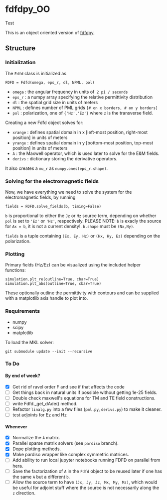# fdfdpy_OO

Test

This is an object oriented version of [fdfdpy](https://github.com/fancompute/fdfdpy).

## Structure

### Initialization

The `Fdfd` class is initialized as

	FDFD = Fdfd(omega, eps_r, dl, NPML, pol)

- `omega` : the angular frequency in units of` 2 pi / seconds`
- `eps_r` : a numpy array specifying the relative permittivity distribution
- `dl` : the spatial grid size in units of meters
- `NPML` : defines number of PML grids `[# on x borders, # on y borders]`
- `pol` : polarization, one of `{'Hz','Ez'}` where `z` is the transverse field.

Creating a new Fdfd object solves for:

- `xrange` : defines spatial domain in x [left-most position, right-most position] in units of meters
- `yrange` : defines spatial domain in y [bottom-most position, top-most position] in units of meters
- `A` : the Maxwell operator, which is used later to solve for the E&M fields.
- `derivs` : dictionary storing the derivative operators.

It also creates a `mu_r` as `numpy.ones(eps_r.shape)`. 

### Solving for the electromagnetic fields

Now, we have everything we need to solve the system for the electromagnetic fields, by running

	fields = FDFD.solve_fields(b, timing=False)
	
`b` is proportional to either the `Jz` or `Mz` source term, depending on whether `pol` is set to `'Ez'` or `'Hz'`, respectively.  PLEASE NOTE: `b` is exacly the source for `Ax = b`, it is not a current density!.  `b.shape` must be `(Nx,Ny)`.

`fields` is a tuple containing `(Ex, Ey, Hz)` or `(Hx, Hy, Ez)` depending on the polarization.

### Plotting

Primary fields (Hz/Ez) can be visualized using the included helper functions:

	simulation.plt_re(outline=True, cbar=True)
	simulation.plt_abs(outline=True, cbar=True)

These optionally outline the permittivity with contours and can be supplied with a matplotlib axis handle to plot into.

### Requirements

- numpy
- scipy
- matplotlib

To load the MKL solver:

	git submodule update --init --recursive

### To Do
#### By end of week?
- [x] Get rid of ravel order F and see if that affects the code
- [ ] Get things back in natural units if possible without getting 1e-25 fields.
- [ ] Double check maxwell's equations for TM and TE field constructions.
- [ ] write Fdfd._get_dAde() method.
- [ ] Refactor `linalg.py` into a few files (`pml.py`, `derivs.py`) to make it cleaner.
- [ ] test adjoints for Ez and Hz
#### Whenever
- [x] Normalize the `A` matrix.
- [x] Parallel sparse matrix solvers (see `pardiso` branch).
- [x] Dope plotting methods.
- [x] Make pardiso wrapper like complex symmetric matrices.
- [ ] Add ability to run local jupyter notebooks running FDFD on parallel from hera.
- [ ] Save the factorization of `A` in the `Fdfd` object to be reused later if one has the same `A` but a different `b`.
- [ ] Allow the source term to have `(Jx, Jy, Jz, Mx, My, Mz)`, which would be useful for adjoint stuff where the source is not necessarily along the `z` direction.
